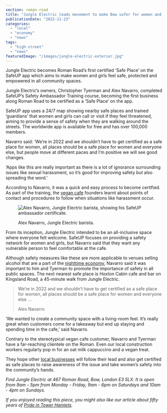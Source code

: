 ```yaml
---
section: roman-road
title: "Jungle Electric leads movement to make Bow safer for women and girls"
publicationDate: "2022-11-23"
categories: 
  - "local"
  - "economy"
  - "news"
tags: 
  - "high-street"
  - "news"
featuredImage: "/images/jungle-electric-exterior.jpg"
---
```


Jungle Electric becomes Roman Road’s first certified ‘Safe Place’ on the SafeUP app which aims to make women and girls feel safe, protected and empowered in all community spaces.

Jungle Electric’s owners, Christopher Tyerman and Alex Navarro, completed SafeUP’s Safety Ambassador Training course, becoming the first business along Roman Road to be certified as a ‘Safe Place’ on the app. 

SafeUP app uses a 24/7 map showing nearby safe places and trained ‘guardians’ that women and girls can call or visit if they feel threatened, aiming to provide a sense of safety when they are walking around the streets. The worldwide app is available for free and has over 100,000 members. 

Navarro said: ‘We’re in 2022 and we shouldn’t have to get certified as a safe place for women, all places should be a safe place for women and everyone else, but people move at different paces and I’m positive we will see good changes.

‘Apps like this are really important as there is a lot of ignorance surrounding issues like sexual harassment, so it’s good for improving safety but also spreading the word.’

According to Navarro, it was a quick and easy process to become certified. As part of the training, the [vegan cafe](https://romanroadlondon.com/best-local-vegan-vegetarian-cafes-shops/) founders learnt about points of contact and procedures to follow when situations like harassment occur. 

<figure>

![Alex Navarro, Jungle Electric barista, showing his SafeUP ambassador certificate. ](/images/Jungle-electric-safe-place-1-1024x683.jpg)

<figcaption>

Alex Navarro, Jungle Electric barista.

</figcaption>

</figure>

From its inception, Jungle Electric intended to be an all-inclusive space where everyone felt welcome. SafeUP focuses on providing a safety network for women and girls, but Navarro said that they want any vulnerable person to feel comfortable at the cafe. 

Although safety measures like these are more applicable to venues selling alcohol that are a part of the [nighttime economy](https://romanroadlondon.com/hackney-wick-bars-restaurants-raves/), Navarro said it was important to him and Tyerman to promote the importance of safety in all public spaces. The next nearest safe place is Hoxton Cabin cafe and bar on Kingsland Road, a 45-minute walk from Jungle Electric. 

> We’re in 2022 and we shouldn’t have to get certified as a safe place for women, all places should be a safe place for women and everyone else ...
> 
> Alex Navarro

‘We wanted to create a community space with a living-room feel. It’s really great when customers come for a takeaway but end up staying and spending time in the cafe,’ said Navarro. 

Contrary to the stereotypical vegan cafe customer, Navarro and Tyerman have a far-reaching clientele on the Roman. Even our local construction workers regularly pop in for an oat milk cappuccino and a vegan treat. 

They hope other [local businesses](https://romanroadlondon.com/cost-living-crisis-small-businesses-tower-hamlets/) will follow their lead and also get certified as safe places to raise awareness of the issue and take women’s safety into the community’s hands. 

_Find Jungle Electric at 467 Roman Road, Bow, London E3 5LX. It is open from 9am - 5pm from Monday - Friday, 9am - 6pm on Saturdays and 10am - 4pm on Sundays._ 

_If you enjoyed reading this piece, you might also like our article about fifty years of [Pride in Tower Hamlets](https://romanroadlondon.com/fifty-years-lgbt-tower-hamlets/)._

